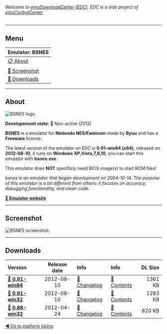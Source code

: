 ###### Welcome to [emuDownloadCenter (EDC)](https://github.com/PhoenixInteractiveNL/emuDownloadCenter/wiki/), EDC is a side project of [emuControlCenter](https://github.com/PhoenixInteractiveNL/emuControlCenter/wiki/)
***
## Menu
| **Emulator: BSNES** |
|:---------|
| [:clipboard: About](#about) |
| [:sunrise: Screenshot](#screenshot) |
| [:floppy_disk: Downloads](#downloads) |
***
## About
![](https://github.com/PhoenixInteractiveNL/emuDownloadCenter/wiki/images_emulator/bsnes_logo_200.jpg "BSNES logo.")

**Developement state:** :red_circle: Non-active (2012)

**BSNES** is a emulator for **Nintendo NES/Famicom** made by **Byuu** and has a **Freeware** license.

The latest version of the emulator on EDC is **0.91-win64 (x64)**, released on **2012-08-10**, it runs on **Windows XP,Vista,7,8,10**, you can start this emulator with **bsnes.exe**.

This emulator does **NOT** specificly need BIOS image(s) to start ROM files!

_bsnes is an emulator that began development on 2004-10-14. The purpose of this emulator is a bit different from others: it focuses on accuracy, debugging functionality, and clean code._

[:link: **Emulator website**](http://byuu.org/)
***
## Screenshot
![](https://raw.githubusercontent.com/PhoenixInteractiveNL/emuDownloadCenter/master/hooks/bsnes/emulator_screenshot_01.jpg "BSNES screenshot.")
***
## Downloads
| Version  | Release date  | Info       | Info       | DL Size    |
|:---------|:-------------:|:-----------|:-----------|-----------:|
| [:floppy_disk: **0.91-win64**](https://github.com/PhoenixInteractiveNL/edc-repo0005/raw/master/bsnes/0.91-win64.7z) | 2012-08-10 | [:page_facing_up: Changelog](https://github.com/PhoenixInteractiveNL/edc-repo0005/blob/master/bsnes/0.91-win64_changelog.txt) | [:mag_right: Contents](https://github.com/PhoenixInteractiveNL/edc-repo0005/blob/master/bsnes/0.91-win64_contents.txt) | 1361 KB |
| [:floppy_disk: **0.91-win32**](https://github.com/PhoenixInteractiveNL/edc-repo0005/raw/master/bsnes/0.91-win32.7z) | 2012-08-10 | [:page_facing_up: Changelog](https://github.com/PhoenixInteractiveNL/edc-repo0005/blob/master/bsnes/0.91-win32_changelog.txt) | [:mag_right: Contents](https://github.com/PhoenixInteractiveNL/edc-repo0005/blob/master/bsnes/0.91-win32_contents.txt) | 1283 KB |
| [:floppy_disk: **0.88-win32**](https://github.com/PhoenixInteractiveNL/edc-repo0005/raw/master/bsnes/0.88-win32.7z) | 2012-04-24 | [:page_facing_up: Changelog](https://github.com/PhoenixInteractiveNL/edc-repo0005/blob/master/bsnes/0.88-win32_changelog.txt) | [:mag_right: Contents](https://github.com/PhoenixInteractiveNL/edc-repo0005/blob/master/bsnes/0.88-win32_contents.txt) | 820 KB |

[:arrow_backward: Go to platform listing](https://github.com/PhoenixInteractiveNL/emuDownloadCenter/wiki/EDC-Platform-List)
